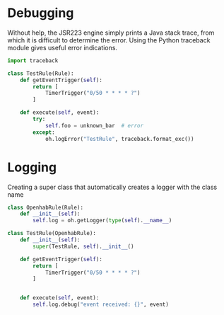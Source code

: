 # Debugging

Without help, the JSR223 engine simply prints a Java stack trace, from which it is difficult to determine the error.  Using the Python traceback module gives useful error indications.

```python
import traceback

class TestRule(Rule):
    def getEventTrigger(self):
        return [
            TimerTrigger("0/50 * * * * ?")
        ]

    def execute(self, event):
        try:
            self.foo = unknown_bar  # error
        except:
            oh.logError("TestRule", traceback.format_exc())
```

# Logging
Creating a super class that automatically creates a logger with the class name

```python
class OpenhabRule(Rule):
    def __init__(self):
        self.log = oh.getLogger(type(self).__name__)

class TestRule(OpenhabRule):
    def __init__(self):
        super(TestRule, self).__init__()

    def getEventTrigger(self):
        return [
            TimerTrigger("0/50 * * * * ?")
        ]


    def execute(self, event):
        self.log.debug("event received: {}", event)
```